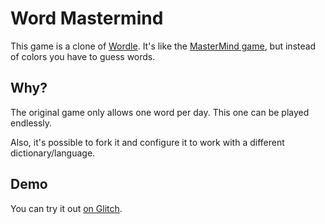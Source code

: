 # Word Mastermind

This game is a clone of [Wordle](https://www.powerlanguage.co.uk/wordle/).
It's like the [MasterMind game](https://en.wikipedia.org/wiki/Mastermind_(board_game)), but instead of colors you have to guess words.

## Why?

The original game only allows one word per day. This one can be played endlessly.

Also, it's possible to fork it and configure it to work with a different dictionary/language.

## Demo

You can try it out [on Glitch](https://word-mastermind.glitch.me/).
